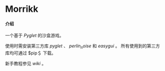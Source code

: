 # Morrikk

#### 介绍
一个基于 $Pyglet$ 的沙盒游戏。

使用时需安装第三方库 $pyglet$ 、 $perlin_noise$ 和 $easygui$ 。
所有使用到的第三方库均可通过 $pip＄ 下载。

新手教程参见 $wiki$ 。